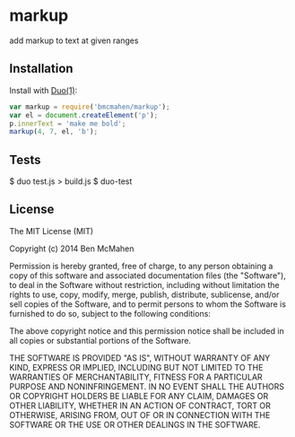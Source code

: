 
# markup

  add markup to text at given ranges

## Installation

  Install with [Duo(1)](http://duojs.org):

```javascript
var markup = require('bmcmahen/markup');
var el = document.createElement('p');
p.innerText = 'make me bold';
markup(4, 7, el, 'b');
```

## Tests

  $ duo test.js > build.js
  $ duo-test

## License

  The MIT License (MIT)

  Copyright (c) 2014 Ben McMahen

  Permission is hereby granted, free of charge, to any person obtaining a copy
  of this software and associated documentation files (the "Software"), to deal
  in the Software without restriction, including without limitation the rights
  to use, copy, modify, merge, publish, distribute, sublicense, and/or sell
  copies of the Software, and to permit persons to whom the Software is
  furnished to do so, subject to the following conditions:

  The above copyright notice and this permission notice shall be included in
  all copies or substantial portions of the Software.

  THE SOFTWARE IS PROVIDED "AS IS", WITHOUT WARRANTY OF ANY KIND, EXPRESS OR
  IMPLIED, INCLUDING BUT NOT LIMITED TO THE WARRANTIES OF MERCHANTABILITY,
  FITNESS FOR A PARTICULAR PURPOSE AND NONINFRINGEMENT. IN NO EVENT SHALL THE
  AUTHORS OR COPYRIGHT HOLDERS BE LIABLE FOR ANY CLAIM, DAMAGES OR OTHER
  LIABILITY, WHETHER IN AN ACTION OF CONTRACT, TORT OR OTHERWISE, ARISING FROM,
  OUT OF OR IN CONNECTION WITH THE SOFTWARE OR THE USE OR OTHER DEALINGS IN
  THE SOFTWARE.
